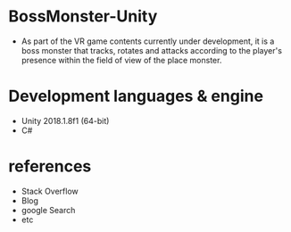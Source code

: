 # BossMonster-Unity
* As part of the VR game contents currently under development, 
it is a boss monster that tracks, rotates and attacks according to the player's presence within the field of view of the place monster.

# Development languages & engine
* Unity 2018.1.8f1 (64-bit)
* C#

# references
* Stack Overflow
* Blog
* google Search
* etc
